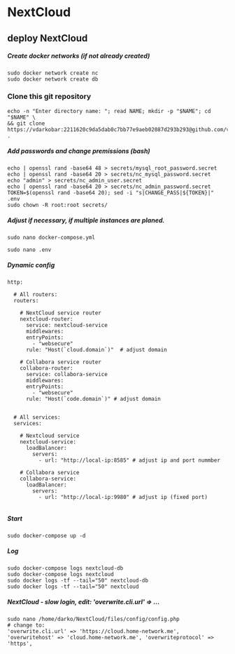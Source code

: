 # NextCloud
## deploy NextCloud

##### Create docker networks (*if not already created*)
```
sudo docker network create nc
sudo docker network create db
```
### Clone this git repository
```
echo -n "Enter directory name: "; read NAME; mkdir -p "$NAME"; cd "$NAME" \
&& git clone https://vdarkobar:2211620c9da5dab0c7bb77e9aeb02087d293b293@github.com/vdarkobar/NextCloud.git .
```
##### Add passwords and change premissions (bash)
```
echo | openssl rand -base64 48 > secrets/mysql_root_password.secret
echo | openssl rand -base64 20 > secrets/nc_mysql_password.secret
echo "admin" > secrets/nc_admin_user.secret
echo | openssl rand -base64 20 > secrets/nc_admin_password.secret
TOKEN=$(openssl rand -base64 20); sed -i "s|CHANGE_PASS|${TOKEN}|" .env
sudo chown -R root:root secrets/
```
##### Adjust if necessary, *if multiple instances are planed.*
```
sudo nano docker-compose.yml
```
```
sudo nano .env
```
  
##### Dynamic config
```
http:

  # All routers:
  routers:

    # NextCloud service router
    nextcloud-router:
      service: nextcloud-service
      middlewares:
      entryPoints:
        - "websecure"
      rule: "Host(`cloud.domain`)"  # adjust domain

    # Collabora service router
    collabora-router:
      service: collabora-service
      middlewares:
      entryPoints:
        - "websecure"
      rule: "Host(`code.domain`)" # adjust domain


  # All services:
  services:

    # Nextcloud service
    nextcloud-service:
      loadBalancer:
        servers:
          - url: "http://local-ip:8585" # adjust ip and port nummber

    # Collabora service
    collabora-service:
      loadBalancer:
        servers:
          - url: "http://local-ip:9980" # adjust ip (fixed port)
          
```
  
##### Start
```
sudo docker-compose up -d
```
##### Log
```
sudo docker-compose logs nextcloud-db
sudo docker-compose logs nextcloud
sudo docker logs -tf --tail="50" nextcloud-db
sudo docker logs -tf --tail="50" nextcloud
```
##### NextCloud - slow login, edit: *'overwrite.cli.url' => ...*
```
sudo nano /home/darko/NextCloud/files/config/config.php
# change to:
'overwrite.cli.url' => 'https://cloud.home-network.me', 'overwritehost' => 'cloud.home-network.me', 'overwriteprotocol' => 'https',
```

